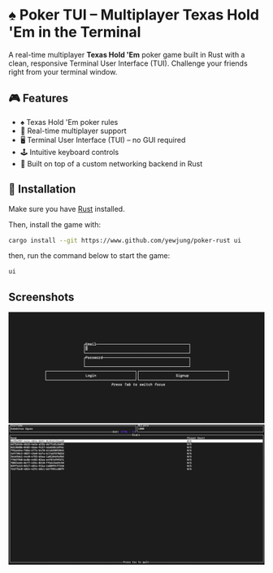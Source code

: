 # ♠️ Poker TUI – Multiplayer Texas Hold 'Em in the Terminal

A real-time multiplayer **Texas Hold 'Em** poker game built in Rust with a clean, responsive Terminal User Interface (TUI). Challenge your friends right from your terminal window.

## 🎮 Features

- ♠️ Texas Hold 'Em poker rules
- 🔁 Real-time multiplayer support
- 🖥️ Terminal User Interface (TUI) – no GUI required
- 🕹️ Intuitive keyboard controls
- 📡 Built on top of a custom networking backend in Rust

## 🚀 Installation

Make sure you have [Rust](https://www.rust-lang.org/tools/install) installed.

Then, install the game with:

```bash
cargo install --git https://www.github.com/yewjung/poker-rust ui
```
then, run the command below to start the game:

```bash
ui
```

## Screenshots
![Login](./images/login.png)
![Lobby](./images/lobby.png)